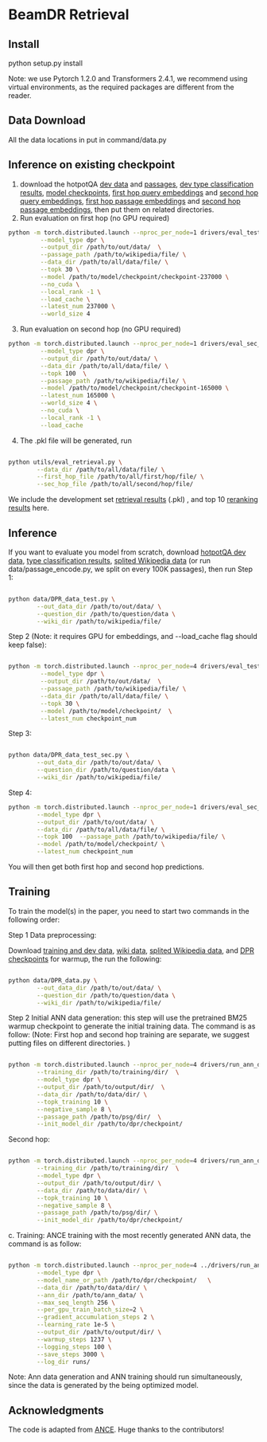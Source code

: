 

# BeamDR Retrieval

## Install

python setup.py install

Note: we use Pytorch 1.2.0 and Transformers 2.4.1, we recommend using virtual environments, as the required packages are different from the reader. 


## Data Download
All the data locations in put in command/data.py

## Inference on existing checkpoint

1. download the hotpotQA [dev data](https://www.dropbox.com/s/qrr15hgnw2uta15/eval_data.tar.gz?dl=0) and [passages](https://www.dropbox.com/s/q37b3cuaom0pq5k/ori_data.tar.gz?dl=0), [dev type classification results](https://www.dropbox.com/s/5o6x54bg6js39uk/dev_type_results.pkl?dl=0), [model checkpoints](https://www.dropbox.com/s/w9y50yiqnvie148/beamdr_checkpoint.tar.gz?dl=0), [first hop query embeddings](https://www.dropbox.com/s/p9yvyish12jqtat/first_dev_query_embs.tar.gz?dl=0) and [second hop query embeddings](https://www.dropbox.com/s/9c30od4pwiznrbb/sec_dev_query_embs.tar.gz?dl=0), [first hop passage embeddings](https://www.dropbox.com/s/mx5xe06d64gkrdn/first_hop_passage.tar.gz?dl=0) and [second hop passage embeddings](https://www.dropbox.com/s/c37l0nwnvbla3vt/sec_hop_passage.tar.gz?dl=0), then put them on related directories. 
2. Run evaluation on first hop (no GPU required)
```bash
python -m torch.distributed.launch --nproc_per_node=1 drivers/eval_test.py \
         --model_type dpr \
         --output_dir /path/to/out/data/  \
         --passage_path /path/to/wikipedia/file/ \
         --data_dir /path/to/all/data/file/ \
         --topk 30 \
         --model /path/to/model/checkpoint/checkpoint-237000 \
         --no_cuda \
         --local_rank -1 \
         --load_cache \
         --latest_num 237000 \
         --world_size 4
```
3. Run evaluation on second hop (no GPU required)
```bash
python -m torch.distributed.launch --nproc_per_node=1 drivers/eval_sec_test.py \
         --model_type dpr \
         --output_dir /path/to/out/data/ \
         --data_dir /path/to/all/data/file/ \
         --topk 100  \
         --passage_path /path/to/wikipedia/file/ \
         --model /path/to/model/checkpoint/checkpoint-165000 \
         --latest_num 165000 \
         --world_size 4 \
         --no_cuda \
         --local_rank -1 \
         --load_cache
```
4. The .pkl file will be generated, run 
```bash

python utils/eval_retrieval.py \
        --data_dir /path/to/all/data/file/ \
        --first_hop_file /path/to/all/first/hop/file/ \
        --sec_hop_file /path/to/all/second/hop/file/
```
We include the development set [retrieval results](https://www.dropbox.com/s/78ob16em28ayc82/dev_retrieval_results.tar.gz?dl=0) (.pkl) , and top 10 [reranking results](https://www.dropbox.com/s/dd4yx2ten03gffp/dev_rerank_top10.pkl?dl=0) here. 

## Inference 

If you want to evaluate you model from scratch, download [hotpotQA dev data](https://www.dropbox.com/s/q37b3cuaom0pq5k/ori_data.tar.gz?dl=0), [type classification results](https://www.dropbox.com/s/5o6x54bg6js39uk/dev_type_results.pkl?dl=0), [splited Wikipedia data](https://www.dropbox.com/s/88gllfnt8xmuwo7/passages.zip?dl=0) (or run data/passage_encode.py, we split on every 100K passages), then run 
Step 1:
```bash

python data/DPR_data_test.py \
        --out_data_dir /path/to/out/data/ \
        --question_dir /path/to/question/data \
        --wiki_dir /path/to/wikipedia/file/
```

Step 2 (Note: it requires GPU for embeddings, and --load_cache flag should keep false):
```bash

python -m torch.distributed.launch --nproc_per_node=4 drivers/eval_test.py \
         --model_type dpr \
         --output_dir /path/to/out/data/  \
         --passage_path /path/to/wikipedia/file/ \
         --data_dir /path/to/all/data/file/ \
         --topk 30 \
         --model /path/to/model/checkpoint/  \
         --latest_num checkpoint_num 
```

Step 3:
```bash

python data/DPR_data_test_sec.py \
        --out_data_dir /path/to/out/data/ \
        --question_dir /path/to/question/data \
        --wiki_dir /path/to/wikipedia/file/
```

Step 4:
```bash
python -m torch.distributed.launch --nproc_per_node=1 drivers/eval_sec_test.py  \
        --model_type dpr \
        --output_dir /path/to/out/data/ \
        --data_dir /path/to/all/data/file/ \
        --topk 100  --passage_path /path/to/wikipedia/file/ \
        --model /path/to/model/checkpoint/ \
        --latest_num checkpoint_num 
```

You will then get both first hop and second hop predictions.


## Training

To train the model(s) in the paper, you need to start two commands in the following order:

Step 1 Data preprocessing:

Download [training and dev data](https://www.dropbox.com/s/2szpsy49qrb257d/training_data.tar.gz?dl=0), [wiki data](https://www.dropbox.com/s/q37b3cuaom0pq5k/ori_data.tar.gz?dl=0), [splited Wikipedia data](https://www.dropbox.com/s/88gllfnt8xmuwo7/passages.zip?dl=0), and [DPR checkpoints](https://www.dropbox.com/s/rqpelr1v54ltedy/dpr_checkpoint.tar.gz?dl=0) for warmup, the run the following: 

```bash

python data/DPR_data.py \
        --out_data_dir /path/to/out/data/ \
        --question_dir /path/to/question/data \
        --wiki_dir /path/to/wikipedia/file/
```

Step 2 Initial ANN data generation: 
this step will use the pretrained BM25 warmup checkpoint to generate the initial training data. The command is as follow: (Note: First hop and second hop training are separate, we suggest putting files on different directories. )

```bash

python -m torch.distributed.launch --nproc_per_node=4 drivers/run_ann_data_gen_dpr.py \
        --training_dir /path/to/training/dir/  \
        --model_type dpr \
        --output_dir /path/to/output/dir/  \
        --data_dir /path/to/data/dir/ \
        --topk_training 10 \
        --negative_sample 8 \
        --passage_path /path/to/psg/dir/  \
        --init_model_dir /path/to/dpr/checkpoint/
```

Second hop:

```bash

python -m torch.distributed.launch --nproc_per_node=4 drivers/run_ann_data_gen_dpr_sec_hop.py \
        --training_dir /path/to/training/dir/  \
        --model_type dpr \
        --output_dir /path/to/output/dir/ \
        --data_dir /path/to/data/dir/ \
        --topk_training 10 \
        --negative_sample 8 \
        --passage_path /path/to/psg/dir/ \
        --init_model_dir /path/to/dpr/checkpoint/
```

c. Training: ANCE training with the most recently generated ANN data, the command is as follow:
```bash

python -m torch.distributed.launch --nproc_per_node=4 ../drivers/run_ann_dpr.py \
        --model_type dpr \
        --model_name_or_path /path/to/dpr/checkpoint/   \
        --data_dir /path/to/data/dir/ \
        --ann_dir /path/to/ann_data/ \
        --max_seq_length 256 \
        --per_gpu_train_batch_size=2 \
        --gradient_accumulation_steps 2 \
        --learning_rate 1e-5 \
        --output_dir /path/to/output/dir/ \
        --warmup_steps 1237 \
        --logging_steps 100 \
        --save_steps 3000 \
        --log_dir runs/ 
```
Note: Ann data generation and ANN training should run simultaneously, since the data is generated by the being optimized model.
		
## Acknowledgments

The code is adapted from [ANCE](https://github.com/microsoft/ANCE). Huge thanks to the contributors!
